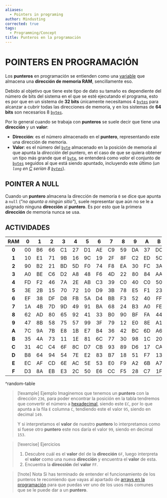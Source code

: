```yaml
---
aliases:
  - Pointers in programing
author: Mindusting
corrected: true
tags:
  - Programming/Concept
title: Punteros en la programación
---
```


# POINTERS EN PROGRAMACIÓN

Los **punteros** en programación se entienden como una [variable](pc_variable.md) que almacena una **dirección de memoria RAM**, sencillamente eso.

Debido al objetivo que tiene este tipo de dato su tamaño es dependiente del número de bits del sistema en el que se esté ejecutando el programa, esto es por que en un sistema de **32 bits** únicamente necesitamos 4 [`bytes`](pc_byte.md) para alcanzar a cubrir todas las direcciones de memoria, y en los sistemas de **64 bits** son necesarios 8 [`bytes`](pc_byte.md).

Por lo general cuando se trabaja con **punteros** se suele decir que tiene una **dirección** y un **valor**:
- **Dirección**: es el número almacenado en el **puntero**, representando este una dirección de memoria.
- **Valor**: es el número del [`byte`](pc_byte.md) almacenado en la posición de memoria al que apunta la *dirección* del puntero, en el caso de que se quiera obtener un tipo más grande que el [`byte`](pc_byte.md), se entenderá como *valor* el conjunto de [`bytes`](pc_byte.md) seguidos al que está siendo apuntado, incluyendo este último (*un `long` en [C](../c/c.md) serían 8 [`bytes`](pc_byte.md)*).

## POINTER A NULL

Cuando un **puntero** almacena la dirección de memoria `0` se dice que apunta a `null` (*"no apunta a ningún sitio"*), suele representar que aún no se le a asignado ninguna **dirección** al **puntero**. Es por esto que la primera **dirección** de memoria nunca se usa.

## ACTIVIDADES

|  RAM  |  0  |  1  |  2  |  3  |  4  |  5  |  6  |  7  |  8  |  9  |  A  |  B  |  C  |  D  |  E  |  F  |
|:-----:|:---:|:---:|:---:|:---:|:---:|:---:|:---:|:---:|:---:|:---:|:---:|:---:|:---:|:---:|:---:|:---:|
| **0** | 00  | B6  | 66  | C1  | 27  | D1  | AE  | C9  | 59  | DA  | 37  | DC  | 7F  | 20  | DB  | 97  |
| **1** | 10  | E1  | 71  | 9B  | 16  | 9C  | 19  | 2F  | 8F  | C2  | ED  | 5C  | 85  | 34  | 61  | 5F  |
| **2** | 90  | B2  | 21  | BD  | 5D  | F0  | 74  | F8  | EA  | 30  | FC  | 3A  | 1D  | 63  | 87  | 3D  |
| **3** | A0  | BE  | C6  | D2  | A8  | 48  | F6  | 4D  | 22  | 80  | 84  | AA  | E9  | 2D  | B9  | 32  |
| **4** | FD  | F2  | 46  | 7A  | 2E  | AB  | C3  | 39  | C0  | 40  | C0  | 50  | 56  | C8  | 9E  | 45  |
| **5** | 3E  | 2B  | 15  | 70  | 72  | 10  | D9  | 3B  | 78  | E5  | F1  | 23  | 60  | 25  | 67  | 86  |
| **6** | EF  | 38  | DF  | D8  | FB  | 5A  | D4  | BB  | F3  | 52  | 40  | FF  | 8D  | DE  | D5  | A5  |
| **7** | 1A  | 4B  | 7D  | 9D  | 49  | 91  | BA  | 68  | 24  | B3  | A0  | FE  | 82  | 29  | 2A  | D0  |
| **8** | 62  | AD  | 80  | 65  | 92  | 41  | 33  | B0  | 90  | BF  | FA  | 44  | 4F  | 9F  | B5  | 96  |
| **9** | 47  | 8B  | 58  | 75  | 57  | 99  | 3F  | 79  | 12  | E0  | 8E  | A1  | 5B  | A9  | 76  | EE  |
| **A** | 7C  | 9A  | 7B  | E8  | 1B  | E7  | B4  | 36  | 42  | BC  | 6D  | A6  | A3  | 4E  | 60  | E4  |
| **B** | 35  | 4A  | 73  | 11  | 1E  | 81  | 6C  | 77  | 30  | 98  | 1C  | 20  | B0  | CE  | 70  | 26  |
| **C** | 31  | 4C  | C4  | 6F  | 8C  | D7  | CB  | 93  | 89  | D6  | 17  | CA  | 43  | 88  | 3C  | A4  |
| **D** | B8  | 64  | 94  | 54  | 7E  | E2  | 83  | B7  | 18  | 51  | F7  | 13  | CF  | 69  | D0  | C5  |
| **E** | EC  | AF  | CD  | 6E  | AC  | 5E  | 53  | E0  | F9  | A2  | 6B  | A7  | 95  | DD  | 6A  | 55  |
| **F** | D3  | 8A  | EB  | E3  | 2C  | 50  | E6  | CC  | F5  | 28  | C7  | 1F  | 14  | B1  | F0  | F4  |
^random-table

> [!example] Ejemplo
> Imaginemos que tenemos un **puntero** con la dirección `236`, para poder encontrar la posición en la tabla tendremos que convertir el número a [hexadecimal](pc_number_system.md#HEXADECIMAL), siendo este `EC`, por lo que apunta a la fila `E` columna `C`, tendiendo este el valor `95`, siendo en decimal `149`.
>
> Y si interpretamos el **valor** de nuestro **puntero** lo interpretamos como si fuese otro **puntero** este nos daría el valor `99`, siendo en decimal `153`.

> [!exercise] Ejercicios
> 1. Descubre cuál es el **valor** del de la **dirección** `6F`, luego interpreta el **valor** como una nueva **dirección** y encuentra el **valor** de esta.
> 2. Encuentra la **dirección** del **valor** `FF`.

> [!note] Nota
> Si has terminado de entender el funcionamiento de los punteros te recomiendo que vayas al apartado de [arrays en la programación](pc_array.md) para que puedas ver uno de los usos más comunes que se le puede dar a un **puntero**.
